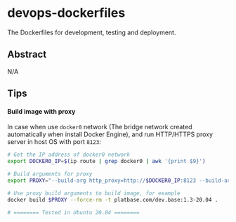 # devops-dockerfiles
The Dockerfiles for development, testing and deployment.



## Abstract

N/A



## Tips

#### Build image with proxy

In case when use `docker0` network (The bridge network created automatically when install Docker Engine), and run HTTP/HTTPS proxy server in host OS with port `8123`:

```bash
# Get the IP address of docker0 network
export DOCKER0_IP=$(ip route | grep docker0 | awk '{print $9}')

# Build arguments for proxy
export PROXY="--build-arg http_proxy=http://$DOCKER0_IP:8123 --build-arg https_proxy=http://$DOCKER0_IP:8123"

# Use proxy build arguments to build image, for example
docker build $PROXY --force-rm -t platbase.com/dev.base:1.3-20.04 .

# ======== Tested in Ubuntu 20.04 ========
```

